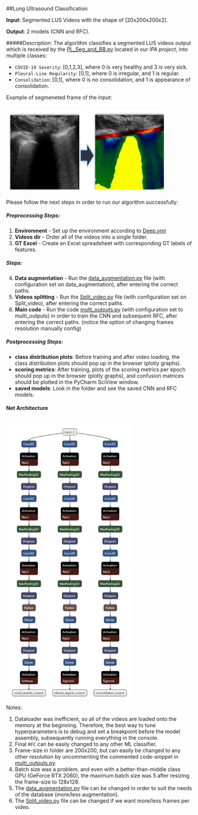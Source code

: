 ##Lung Ultrasound Classification

**Input**: Segmented LUS Videos with the shape of [20x200x200x2].

**Output**: 2 models (CNN and RFC).


#####Description:
The algorithm classifies a segmented LUS videos output which is received by the [PL_Seg_and_BB.py]() located in our _IPA project_, into multiple classes:
- `COVID-19 Severity`: [0,1,2,3], where 0 is very healthy and 3 is very sick.
- `Pleural-Line Regularity`: [0,1], where 0 is irregular, and 1 is regular.
- `Consolidation`: [0,1], where 0 is no consolidation, and 1 is appearance of consolidation.

Example of segmeneted frame of the input:

![LUS videos output - example](./help_png/MIIC.png)
------------------------------------
Please follow the next steps in order to run our algorithm successfully:
##### Preprocessing Steps:
 1. **Environment** - Set up the environment according to [Deep.yml](./Deep.yml)
 2. **Videos dir** - Order all of the videos into a single folder.
 3. **GT Excel** - Create an Excel spreadsheet with corresponding GT labels of features.

##### Steps:
 4. **Data augmentation** - Run the [data_augmentation.py](./data_augmentation.py) file (with configuration set on data_augmentation), after entering the correct paths.
 5. **Videos splitting** - Run the [Split_video.py](./Split_video.py) file (with configuration set on Split_video), after entering the correct paths.
 6. **Main code** - Run the code [multi_outputs.py](./multi_outputs.py) (with configuration set to multi_outputs) in order to train the CNN and subsequent RFC, after entering the correct paths. (notice the option of changing frames resolution manually config)
 
##### Postprocessing Steps:
 - **class distribution plots**: Before training and after video loading, the class distribution plots should pop up in the browser (plotly graphs).
 - **scoring metrics**: After training, plots of the scoring metrics per epoch should pop up in the browser (plotly graphs), and confusion matrices should be plotted in the PyCharm SciView window.
 - **saved models**: Look in the folder and see the saved CNN and RFC models.

#### Net Architecture
![net_arch](./help_png/Architecture.png)

Notes:
1. Dataloader was inefficient, so all of the videos are loaded onto the memory at the beginning. Therefore, the best way to tune
hyperparameters is to debug and set a breakpoint before the model assembly, subsequently running everything in the console.
2. Final `RFC` can be easily changed to any other ML classifier.
3. Frame-size in folder are 200x200, but can easily be changed to any other resolution by uncommenting the commented code-snippet in [multi_outputs.py]().
4. Batch size was a problem, and even with a better-than-middle class GPU (GeForce RTX 2060), the maximum batch size was 5 after resizing
the frame-size to 128x128.
5. The [data_augmentation.py](./data_augmentation.py) file can be changed in order to suit the needs of the database (more/less augmentation).
6. The [Split_video.py](./Split_video.py) file can be changed if we want more/less frames per video.